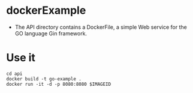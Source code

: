 # dockerExample
* The API directory contains a DockerFile, a simple Web service for the GO language Gin framework.
# Use it
```
cd api
docker build -t go-example .
docker run -it -d -p 8080:8080 $IMAGEID
```
